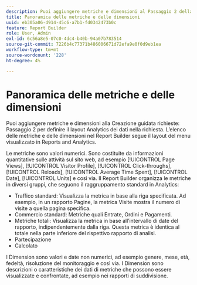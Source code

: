 ```yaml
---
description: Puoi aggiungere metriche e dimensioni al Passaggio 2 della Creazione guidata richieste per definire il layout di Analytics dei dati nella richiesta. L’elenco delle metriche e delle dimensioni nel Report Builder segue il layout del menu visualizzato in Reports and Analytics.
title: Panoramica delle metriche e delle dimensioni
uuid: eb305a06-d914-45c6-a7b1-fd0342473b0c
feature: Report Builder
role: User, Admin
exl-id: 6c56a8e5-07c0-4dc4-b40b-94a07b783514
source-git-commit: 7226b4c77371b486006671d72efa9e0f0d9eb1ea
workflow-type: tm+mt
source-wordcount: '228'
ht-degree: 4%

---
```


# Panoramica delle metriche e delle dimensioni

Puoi aggiungere metriche e dimensioni alla Creazione guidata richieste: Passaggio 2 per definire il layout Analytics dei dati nella richiesta. L’elenco delle metriche e delle dimensioni nel Report Builder segue il layout del menu visualizzato in Reports and Analytics.

Le metriche sono valori numerici. Sono costituite da informazioni quantitative sulle attività sul sito web, ad esempio [!UICONTROL Page Views], [!UICONTROL Visitor Profile], [!UICONTROL Click-throughs], [!UICONTROL Reloads], [!UICONTROL Average Time Spent], [!UICONTROL Date], [!UICONTROL Units] e così via. Il Report Builder organizza le metriche in diversi gruppi, che seguono il raggruppamento standard in Analytics:

* Traffico standard: Visualizza la metrica in base alla riga specificata. Ad esempio, in un rapporto Pagine, la metrica Visite mostra il numero di visite a quella pagina specifica.
* Commercio standard: Metriche quali Entrate, Ordini e Pagamenti.
* Metriche totali: Visualizza la metrica in base all’intervallo di date del rapporto, indipendentemente dalla riga. Questa metrica è identica al totale nella parte inferiore del rispettivo rapporto di analisi.
* Partecipazione
* Calcolato

I Dimension sono valori e date non numerici, ad esempio genere, mese, età, fedeltà, risoluzione del monitoraggio e così via. I Dimension sono descrizioni o caratteristiche dei dati di metriche che possono essere visualizzate e confrontate, ad esempio nei rapporti di suddivisione.
